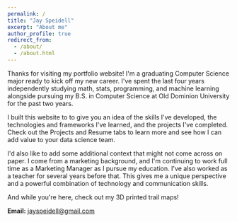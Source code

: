 ```yaml
---
permalink: /
title: "Jay Speidell"
excerpt: "About me"
author_profile: true
redirect_from:
  - /about/
  - /about.html
---
```


Thanks for visiting my portfolio website! I'm a graduating Computer Science major ready to kick off my new career. I've spent the last four years independently studying math, stats, programming, and machine learning alongside pursuing my B.S. in Computer Science at Old Dominion University for the past two years.

I built this website to to give you an idea of the skills I've developed, the technologies and frameworks I've learned, and the projects I've completed. Check out the Projects and Resume tabs to learn more and see how I can add value to your data science team.

I'd also like to add some additional context that might not come across on paper. I come from a marketing background, and I'm continuing to work full time as a Marketing Manager as I pursue my education. I've also worked as a teacher for several years before that. This gives me a unique perspective and a powerful combination of technology and communication skills.

And while you're here, check out my 3D printed trail maps!

**Email:** <a href="mailto:jayspeidell@gmail.com">jayspeidell@gmail.com</a>
